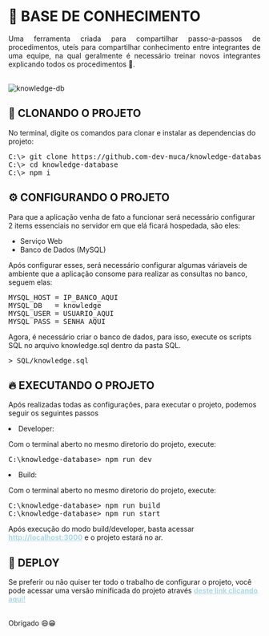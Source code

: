 # 📖 BASE DE CONHECIMENTO

<p style="text-align: justify">Uma ferramenta criada para compartilhar passo-a-passos de procedimentos, uteís para compartilhar conhecimento entre integrantes de uma equipe, na qual geralmente é necessário treinar novos integrantes explicando todos os procedimentos 🥸.</p>
<br />
<img src="https://i.imgur.com/WzgOVP4.png" alt="knowledge-db" />

## 🤖 CLONANDO O PROJETO

<p>No terminal, digite os comandos para clonar e instalar as dependencias do projeto:</p>
<pre>
C:\> git clone https://github.com-dev-muca/knowledge-database
C:\> cd knowledge-database
C:\> npm i
</pre>

## ⚙️ CONFIGURANDO O PROJETO

<p>Para que a aplicação venha de fato a funcionar será necessário configurar 2 items essenciais no servidor em que elá ficará hospedada, são eles:</p>
<ul>
    <li>Serviço Web</li>
    <li>Banco de Dados (MySQL)</li>
</ul>
<p>Após configurar esses, será necessário configurar algumas váriaveis de ambiente que a aplicação consome para realizar as consultas no banco, seguem elas:</p>
<pre ="javascript">
MYSQL_HOST = IP_BANCO_AQUI
MYSQL_DB   = knowledge
MYSQL_USER = USUARIO_AQUI
MYSQL_PASS = SENHA_AQUI
</pre>

<p>Agora, é necessário criar o banco de dados, para isso, execute os scripts SQL no arquivo knowledge.sql dentro da pasta SQL.</p>
<pre>> SQL/knowledge.sql</pre>

## 🔥 EXECUTANDO O PROJETO

<p>Após realizadas todas as configurações, para executar o projeto, podemos seguir os seguintes passos</p>

<li>Developer:</li>
<p>Com o terminal aberto no mesmo diretorio do projeto, execute:</p>
<pre>
C:\knowledge-database> npm run dev
</pre>

<li>Build:</li>
<p>Com o terminal aberto no mesmo diretorio do projeto, execute:</p>
<pre>
C:\knowledge-database> npm run build
C:\knowledge-database> npm run start
</pre>

Após execução do modo build/developer, basta acessar <a href="http://localhost:3000" style="color: lightblue; font-weight: bold">http://localhost:3000</a> e o projeto estará no ar.

## 🚀 DEPLOY

<p>Se preferir ou não quiser ter todo o trabalho de configurar o projeto, você pode acessar uma versão minificada do projeto através <a style="color: lightblue; font-weight: bold" href="https://knowledge-dtb.vercel.app" target="_blank" >deste link clicando aqui!</a></p>

<br />
Obrigado 😄😁
